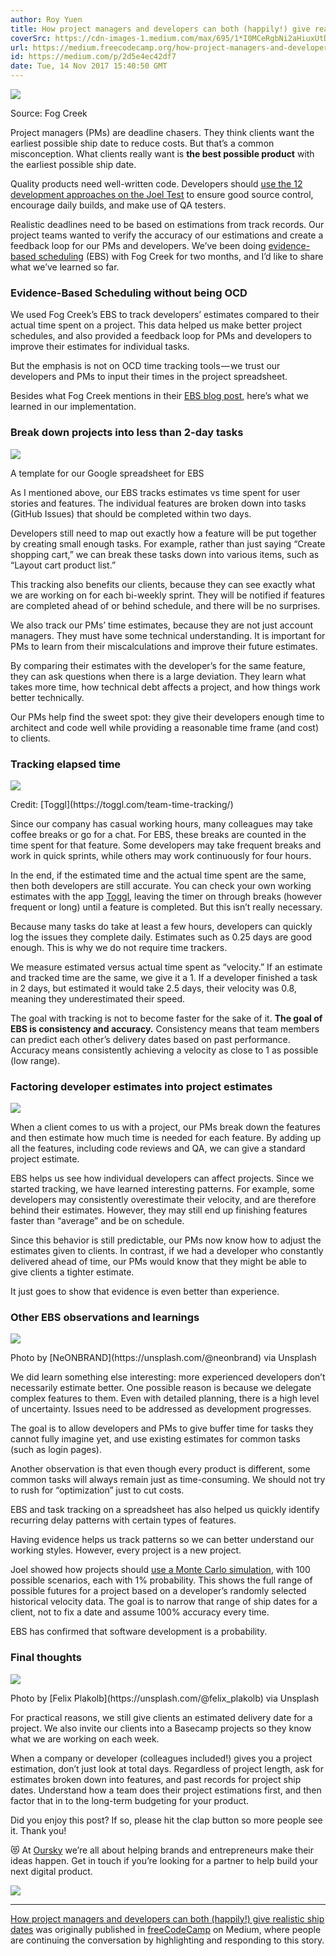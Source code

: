 ```yaml
---
author: Roy Yuen
title: How project managers and developers can both (happily!) give realistic ship dates
coverSrc: https://cdn-images-1.medium.com/max/695/1*I0MCeRgbNi2aHiuxUtD-cg.png
url: https://medium.freecodecamp.org/how-project-managers-and-developers-can-both-happily-give-realistic-ship-dates-2d5e4ec42df7?source=rss----336d898217ee---4
id: https://medium.com/p/2d5e4ec42df7
date: Tue, 14 Nov 2017 15:40:50 GMT
---
```

![](https://cdn-images-1.medium.com/max/695/1*I0MCeRgbNi2aHiuxUtD-cg.png)

<figcaption>Source: Fog Creek</figcaption>



Project managers (PMs) are deadline chasers. They think clients want the earliest possible ship date to reduce costs. But that’s a common misconception. What clients really want is **the best possible product** with the earliest possible ship date.

Quality products need well-written code. Developers should [use the 12 development approaches on the Joel Test](https://www.joelonsoftware.com/2000/08/09/the-joel-test-12-steps-to-better-code/) to ensure good source control, encourage daily builds, and make use of QA testers.

Realistic deadlines need to be based on estimations from track records. Our project teams wanted to verify the accuracy of our estimations and create a feedback loop for our PMs and developers. We’ve been doing [evidence-based scheduling](https://www.joelonsoftware.com/2007/10/26/evidence-based-scheduling/) (EBS) with Fog Creek for two months, and I’d like to share what we’ve learned so far.

### Evidence-Based Scheduling without being OCD

We used Fog Creek’s EBS to track developers’ estimates compared to their actual time spent on a project. This data helped us make better project schedules, and also provided a feedback loop for PMs and developers to improve their estimates for individual tasks.

But the emphasis is not on OCD time tracking tools — we trust our developers and PMs to input their times in the project spreadsheet.

Besides what Fog Creek mentions in their [EBS blog post](https://www.joelonsoftware.com/2007/10/26/evidence-based-scheduling/), here’s what we learned in our implementation.

### Break down projects into less than 2-day tasks

![](https://cdn-images-1.medium.com/max/1024/1*TxxywwfK1JHtF7uLOSoKyw.png)

<figcaption>A template for our Google spreadsheet for EBS</figcaption>



As I mentioned above, our EBS tracks estimates vs time spent for user stories and features. The individual features are broken down into tasks (GitHub Issues) that should be completed within two days.

Developers still need to map out exactly how a feature will be put together by creating small enough tasks. For example, rather than just saying “Create shopping cart,” we can break these tasks down into various items, such as “Layout cart product list.”

This tracking also benefits our clients, because they can see exactly what we are working on for each bi-weekly sprint. They will be notified if features are completed ahead of or behind schedule, and there will be no surprises.

We also track our PMs’ time estimates, because they are not just account managers. They must have some technical understanding. It is important for PMs to learn from their miscalculations and improve their future estimates.

By comparing their estimates with the developer’s for the same feature, they can ask questions when there is a large deviation. They learn what takes more time, how technical debt affects a project, and how things work better technically.

Our PMs help find the sweet spot: they give their developers enough time to architect and code well while providing a reasonable time frame (and cost) to clients.

### Tracking elapsed time

![](https://cdn-images-1.medium.com/max/1000/1*EmFTOYBD2bZZdqnNQ3FOpg.png)

<figcaption>Credit: [Toggl](https://toggl.com/team-time-tracking/)</figcaption>



Since our company has casual working hours, many colleagues may take coffee breaks or go for a chat. For EBS, these breaks are counted in the time spent for that feature. Some developers may take frequent breaks and work in quick sprints, while others may work continuously for four hours.

In the end, if the estimated time and the actual time spent are the same, then both developers are still accurate. You can check your own working estimates with the app [Toggl](https://www.toggl.com), leaving the timer on through breaks (however frequent or long) until a feature is completed. But this isn’t really necessary.

Because many tasks do take at least a few hours, developers can quickly log the issues they complete daily. Estimates such as 0.25 days are good enough. This is why we do not require time trackers.

We measure estimated versus actual time spent as “velocity.” If an estimate and tracked time are the same, we give it a 1\. If a developer finished a task in 2 days, but estimated it would take 2.5 days, their velocity was 0.8, meaning they underestimated their speed.

The goal with tracking is not to become faster for the sake of it. **The goal of EBS is consistency and accuracy.** Consistency means that team members can predict each other’s delivery dates based on past performance. Accuracy means consistently achieving a velocity as close to 1 as possible (low range).

### Factoring developer estimates into project estimates

![](https://cdn-images-1.medium.com/max/1024/1*MxXAC_xuOcuYr2ROY8amRQ.png)

When a client comes to us with a project, our PMs break down the features and then estimate how much time is needed for each feature. By adding up all the features, including code reviews and QA, we can give a standard project estimate.

EBS helps us see how individual developers can affect projects. Since we started tracking, we have learned interesting patterns. For example, some developers may consistently overestimate their velocity, and are therefore behind their estimates. However, they may still end up finishing features faster than “average” and be on schedule.

Since this behavior is still predictable, our PMs now know how to adjust the estimates given to clients. In contrast, if we had a developer who constantly delivered ahead of time, our PMs would know that they might be able to give clients a tighter estimate.

It just goes to show that evidence is even better than experience.

### Other EBS observations and learnings

![](https://cdn-images-1.medium.com/max/1024/1*RR8oubeQOm63YN90Uth0CA.jpeg)

<figcaption>Photo by [NeONBRAND](https://unsplash.com/@neonbrand) via Unsplash</figcaption>



We did learn something else interesting: more experienced developers don’t necessarily estimate better. One possible reason is because we delegate complex features to them. Even with detailed planning, there is a high level of uncertainty. Issues need to be addressed as development progresses.

The goal is to allow developers and PMs to give buffer time for tasks they cannot fully imagine yet, and use existing estimates for common tasks (such as login pages).

Another observation is that even though every product is different, some common tasks will always remain just as time-consuming. We should not try to rush for “optimization” just to cut costs.

EBS and task tracking on a spreadsheet has also helped us quickly identify recurring delay patterns with certain types of features.

Having evidence helps us track patterns so we can better understand our working styles. However, every project is a new project.

Joel showed how projects should [use a Monte Carlo simulation](https://www.joelonsoftware.com/2007/10/26/evidence-based-scheduling/), with 100 possible scenarios, each with 1% probability. This shows the full range of possible futures for a project based on a developer’s randomly selected historical velocity data. The goal is to narrow that range of ship dates for a client, not to fix a date and assume 100% accuracy every time.

EBS has confirmed that software development is a probability.

### Final thoughts

![](https://cdn-images-1.medium.com/max/1024/1*UAxIYFZyxxfhOwscbRcgCg.jpeg)

<figcaption>Photo by [Felix Plakolb](https://unsplash.com/@felix_plakolb) via Unsplash</figcaption>



For practical reasons, we still give clients an estimated delivery date for a project. We also invite our clients into a Basecamp projects so they know what we are working on each week.

When a company or developer (colleagues included!) gives you a project estimation, don’t just look at total days. Regardless of project length, ask for estimates broken down into features, and past records for project ship dates. Understand how a team does their project estimations first, and then factor that in to the long-term budgeting for your product.

Did you enjoy this post? If so, please hit the clap button so more people see it. Thank you!

😻 At [Oursky](https://oursky.com) we’re all about helping brands and entrepreneurs make their ideas happen. Get in touch if you’re looking for a partner to help build your next digital product.

![](https://medium.com/_/stat?event=post.clientViewed&referrerSource=full_rss&postId=2d5e4ec42df7)

* * *

[How project managers and developers can both (happily!) give realistic ship dates](https://medium.freecodecamp.org/how-project-managers-and-developers-can-both-happily-give-realistic-ship-dates-2d5e4ec42df7) was originally published in [freeCodeCamp](https://medium.freecodecamp.org) on Medium, where people are continuing the conversation by highlighting and responding to this story.
